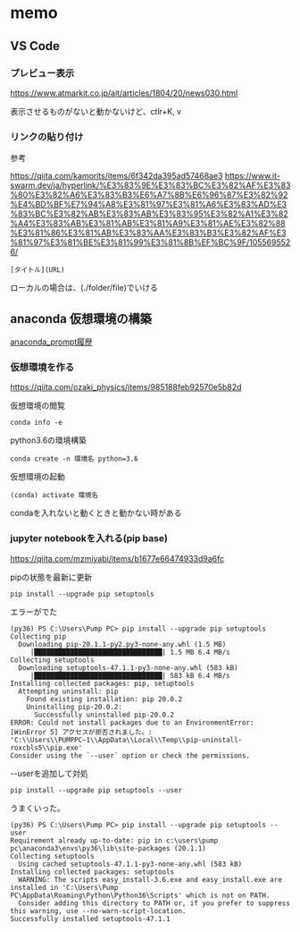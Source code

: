 ﻿# memo

## VS Code
### プレビュー表示
https://www.atmarkit.co.jp/ait/articles/1804/20/news030.html

表示させるものがないと動かないけど、ctlr+K, v

### リンクの貼り付け
参考

https://qiita.com/kamorits/items/6f342da395ad57468ae3
https://www.it-swarm.dev/ja/hyperlink/%E3%83%9E%E3%83%BC%E3%82%AF%E3%83%80%E3%82%A6%E3%83%B3%E6%A7%8B%E6%96%87%E3%82%92%E4%BD%BF%E7%94%A8%E3%81%97%E3%81%A6%E3%83%AD%E3%83%BC%E3%82%AB%E3%83%AB%E3%83%95%E3%82%A1%E3%82%A4%E3%83%AB%E3%81%AB%E3%81%A9%E3%81%AE%E3%82%88%E3%81%86%E3%81%AB%E3%83%AA%E3%83%B3%E3%82%AF%E3%81%97%E3%81%BE%E3%81%99%E3%81%8B%EF%BC%9F/1055695526/
```
[タイトル](URL)
```
ローカルの場合は、(./folder/file)でいける

## anaconda 仮想環境の構築
[anaconda_prompt履歴](./memo_files/仮想環境作成_anaconda_prompt.txt)

### 仮想環境を作る
https://qiita.com/ozaki_physics/items/985188feb92570e5b82d

仮想環境の閲覧
```
conda info -e
```

python3.6の環境構築
```
conda create -n 環境名 python=3.6
```

仮想環境の起動
```
(conda) activate 環境名
```
condaを入れないと動くときと動かない時がある

### jupyter notebookを入れる(pip base)
https://qiita.com/mzmiyabi/items/b1677e66474933d9a6fc

pipの状態を最新に更新
```
pip install --upgrade pip setuptools
```
エラーがでた
```
(py36) PS C:\Users\Pump PC> pip install --upgrade pip setuptools
Collecting pip
  Downloading pip-20.1.1-py2.py3-none-any.whl (1.5 MB)
     |████████████████████████████████| 1.5 MB 6.4 MB/s
Collecting setuptools
  Downloading setuptools-47.1.1-py3-none-any.whl (583 kB)
     |████████████████████████████████| 583 kB 6.4 MB/s
Installing collected packages: pip, setuptools
  Attempting uninstall: pip
    Found existing installation: pip 20.0.2
    Uninstalling pip-20.0.2:
      Successfully uninstalled pip-20.0.2
ERROR: Could not install packages due to an EnvironmentError: [WinError 5] アクセスが拒否されました。: 'C:\\Users\\PUMPPC~1\\AppData\\Local\\Temp\\pip-uninstall-roxcbls5\\pip.exe'
Consider using the `--user` option or check the permissions.
```
--userを追加して対処
```
pip install --upgrade pip setuptools --user
```
うまくいった。
```
(py36) PS C:\Users\Pump PC> pip install --upgrade pip setuptools --user
Requirement already up-to-date: pip in c:\users\pump pc\anaconda3\envs\py36\lib\site-packages (20.1.1)
Collecting setuptools
  Using cached setuptools-47.1.1-py3-none-any.whl (583 kB)
Installing collected packages: setuptools
  WARNING: The scripts easy_install-3.6.exe and easy_install.exe are installed in 'C:\Users\Pump PC\AppData\Roaming\Python\Python36\Scripts' which is not on PATH.
  Consider adding this directory to PATH or, if you prefer to suppress this warning, use --no-warn-script-location.
Successfully installed setuptools-47.1.1
```
